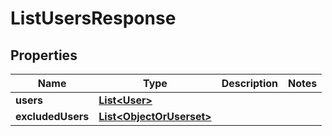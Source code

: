 

# ListUsersResponse


## Properties

| Name | Type | Description | Notes |
|------------ | ------------- | ------------- | -------------|
|**users** | [**List&lt;User&gt;**](User.md) |  |  |
|**excludedUsers** | [**List&lt;ObjectOrUserset&gt;**](ObjectOrUserset.md) |  |  |



